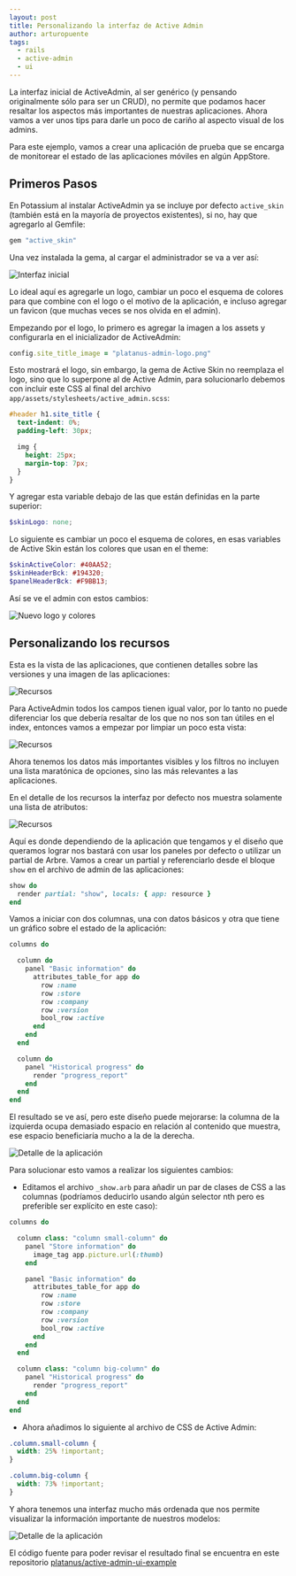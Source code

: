 ```yaml
---
layout: post
title: Personalizando la interfaz de Active Admin
author: arturopuente
tags:
  - rails
  - active-admin
  - ui
---
```


La interfaz inicial de ActiveAdmin, al ser genérico (y pensando originalmente sólo para ser un CRUD), no permite que podamos hacer resaltar los aspectos más importantes de nuestras aplicaciones. Ahora vamos a ver unos tips para darle un poco de cariño al aspecto visual de los admins.

Para este ejemplo, vamos a crear una aplicación de prueba que se encarga de monitorear el estado de las aplicaciones móviles en algún AppStore.

## Primeros Pasos

En Potassium al instalar ActiveAdmin ya se incluye por defecto `active_skin` (también está en la mayoría de proyectos existentes), si no, hay que agregarlo al Gemfile:

```ruby
gem "active_skin"
```

Una vez instalada la gema, al cargar el administrador se va a ver así:

![Interfaz inicial](/images/customizing-active-admin/default-ui.png)

Lo ideal aquí es agregarle un logo, cambiar un poco el esquema de colores para que combine con el logo o el motivo de la aplicación, e incluso agregar un favicon (que muchas veces se nos olvida en el admin).

Empezando por el logo, lo primero es agregar la imagen a los assets y configurarla en el inicializador de ActiveAdmin:

```ruby
config.site_title_image = "platanus-admin-logo.png"
```

Esto mostrará el logo, sin embargo, la gema de Active Skin no reemplaza el logo, sino que lo superpone al de Active Admin, para solucionarlo debemos con incluir este CSS al final del archivo `app/assets/stylesheets/active_admin.scss`:

```scss
#header h1.site_title {
  text-indent: 0%;
  padding-left: 30px;

  img {
    height: 25px;
    margin-top: 7px;
  }
}
```

Y agregar esta variable debajo de las que están definidas en la parte superior:

```scss
$skinLogo: none;
```

Lo siguiente es cambiar un poco el esquema de colores, en esas variables de Active Skin están los colores que usan en el theme:

```scss
$skinActiveColor: #40AA52;
$skinHeaderBck: #194320;
$panelHeaderBck: #F9BB13;
```

Así se ve el admin con estos cambios:

![Nuevo logo y colores](/images/customizing-active-admin/platanus-admin.png)

## Personalizando los recursos

Esta es la vista de las aplicaciones, que contienen detalles sobre las versiones y una imagen de las aplicaciones:

![Recursos](/images/customizing-active-admin/resources-default-admin.png)

Para ActiveAdmin todos los campos tienen igual valor, por lo tanto no puede diferenciar los que debería resaltar de los que no nos son tan útiles en el index, entonces vamos a empezar por limpiar un poco esta vista:

![Recursos](/images/customizing-active-admin/resources-clean.png)

Ahora tenemos los datos más importantes visibles y los filtros no incluyen una lista maratónica de opciones, sino las más relevantes a las aplicaciones.

En el detalle de los recursos la interfaz por defecto nos muestra solamente una lista de atributos:

![Recursos](/images/customizing-active-admin/resource-detail-default.png)

Aquí es donde dependiendo de la aplicación que tengamos y el diseño que queramos lograr nos bastará con usar los paneles por defecto o utilizar un partial de Arbre. Vamos a crear un partial y referenciarlo desde el bloque `show` en el archivo de admin de las aplicaciones:

```ruby
show do
  render partial: "show", locals: { app: resource }
end
```

Vamos a iniciar con dos columnas, una con datos básicos y otra que tiene un gráfico sobre el estado de la aplicación:

```ruby
columns do

  column do
    panel "Basic information" do
      attributes_table_for app do
        row :name
        row :store
        row :company
        row :version
        bool_row :active
      end
    end
  end

  column do
    panel "Historical progress" do
      render "progress_report"
    end
  end
end
```

El resultado se ve así, pero este diseño puede mejorarse: la columna de la izquierda ocupa demasiado espacio en relación al contenido que muestra, ese espacio beneficiaría mucho a la de la derecha.

![Detalle de la aplicación](/images/customizing-active-admin/resource-detail-two-columns.png)

Para solucionar esto vamos a realizar los siguientes cambios:

- Editamos el archivo `_show.arb` para añadir un par de clases de CSS a las columnas (podríamos deducirlo usando algún selector nth pero es preferible ser explícito en este caso):

```ruby
columns do

  column class: "column small-column" do
    panel "Store information" do
      image_tag app.picture.url(:thumb)
    end

    panel "Basic information" do
      attributes_table_for app do
        row :name
        row :store
        row :company
        row :version
        bool_row :active
      end
    end
  end

  column class: "column big-column" do
    panel "Historical progress" do
      render "progress_report"
    end
  end
end
```

- Ahora añadimos lo siguiente al archivo de CSS de Active Admin:

```css
.column.small-column {
  width: 25% !important;
}

.column.big-column {
  width: 73% !important;
}
```

Y ahora tenemos una interfaz mucho más ordenada que nos permite visualizar la información importante de nuestros modelos:

![Detalle de la aplicación](/images/customizing-active-admin/resource-bigger-columns.png)

El código fuente para poder revisar el resultado final se encuentra en este repositorio [platanus/active-admin-ui-example](https://github.com/platanus/active-admin-ui-example)
